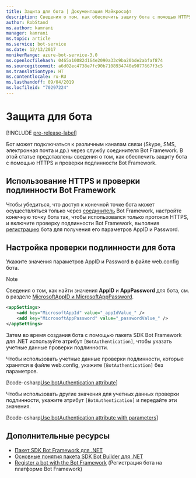 ```yaml
---
title: Защита для бота | Документация Майкрософт
description: Сведения о том, как обеспечить защиту бота с помощью HTTPS и проверки подлинности Bot Framework.
author: RobStand
ms.author: kamrani
manager: kamrani
ms.topic: article
ms.service: bot-service
ms.date: 12/13/2017
monikerRange: azure-bot-service-3.0
ms.openlocfilehash: 0465a10082d164e2090a33c9ba20bde2abfaf874
ms.sourcegitcommit: a6d02ec4738e7fc90b7108934740e9077667f3c5
ms.translationtype: HT
ms.contentlocale: ru-RU
ms.lasthandoff: 09/04/2019
ms.locfileid: "70297224"
---
```

# <a name="secure-your-bot"></a>Защита для бота

[!INCLUDE [pre-release-label](../includes/pre-release-label-v3.md)]

Бот может подключаться к различным каналам связи (Skype, SMS, электронная почта и др.) через службу соединителя Bot Framework. В этой статье представлены сведения о том, как обеспечить защиту бота с помощью HTTPS и проверки подлинности Bot Framework.

## <a name="use-https-and-bot-framework-authentication"></a>Использование HTTPS и проверки подлинности Bot Framework

Чтобы убедиться, что доступ к конечной точке бота может осуществляться только через [соединитель](bot-builder-dotnet-concepts.md#connector) Bot Framework, настройте конечную точку бота так, чтобы использовался только протокол HTTPS, и включите проверку подлинности Bot Framework, выполнив [регистрацию](~/bot-service-quickstart-registration.md) бота для получения его параметров AppID и Password. 

## <a name="configure-authentication-for-your-bot"></a>Настройка проверки подлинности для бота

Укажите значения параметров AppID и Password в файле web.config бота. 

> [!NOTE]
> Сведения о том, как найти значения **AppID** и **AppPassword** для бота, см. в разделе [MicrosoftAppID и MicrosoftAppPassword](~/bot-service-manage-overview.md#microsoftappid-and-microsoftapppassword).

```xml
<appSettings>
    <add key="MicrosoftAppId" value="_appIdValue_" />
    <add key="MicrosoftAppPassword" value="_passwordValue_" />
</appSettings>
```

Затем во время создания бота с помощью пакета SDK Bot Framework для .NET используйте атрибут `[BotAuthentication]`, чтобы указать учетные данные проверки подлинности. 

Чтобы использовать учетные данные проверки подлинности, которые хранятся в файле web.config, укажите `[BotAuthentication]` без параметров.

[!code-csharp[Use botAuthentication attribute](../includes/code/dotnet-security.cs#attribute1)]

Чтобы использовать другие значения для учетных данных проверки подлинности, укажите атрибут `[BotAuthentication]` и передайте эти значения.

[!code-csharp[Use botAuthentication attribute with parameters](../includes/code/dotnet-security.cs#attribute2)]

## <a name="additional-resources"></a>Дополнительные ресурсы

- [Пакет SDK Bot Framework для .NET](bot-builder-dotnet-overview.md)
- [Основные понятия пакета SDK Bot Builder для .NET](bot-builder-dotnet-concepts.md)
- [Register a bot with the Bot Framework](~/bot-service-quickstart-registration.md) (Регистрация бота на платформе Bot Framework)
